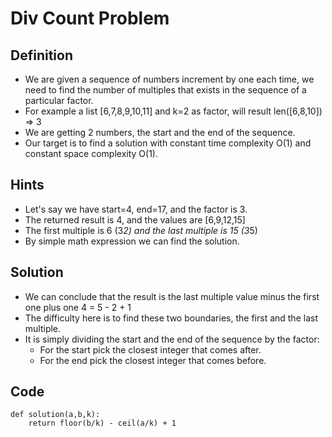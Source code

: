 # Div Count Problem


## Definition
- We are given a sequence of numbers increment by one each time, we need to find the number of multiples that exists in the sequence of a particular factor.
- For example a list [6,7,8,9,10,11] and k=2 as factor, will result len([6,8,10]) => 3
- We are getting 2 numbers, the start and the end of the sequence.
- Our target is to find a solution with constant time complexity O(1) and constant space complexity O(1).


## Hints
- Let's say we have start=4, end=17, and the factor is 3.
- The returned result is 4, and the values are [6,9,12,15]
- The first multiple is 6 (3*2) and the last multiple is 15 (3*5)
- By simple math expression we can find the solution.


## Solution
- We can conclude that the result is the last multiple value minus the first one plus one 4 = 5 - 2 + 1
- The difficulty here is to find these two boundaries, the first and the last multiple.
- It is simply dividing the start and the end of the sequence by the factor:
    - For the start pick the closest integer that comes after.
    - For the end pick the closest integer that comes before.


## Code
    def solution(a,b,k):
        return floor(b/k) - ceil(a/k) + 1